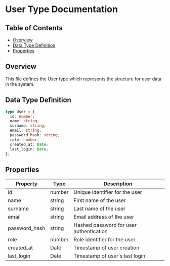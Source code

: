 # User Type Documentation

## Table of Contents

- [Overview](#overview)
- [Data Type Definition](#data-type-definition)
- [Properties](#properties)

## Overview

This file defines the User type which represents the structure for user data in the system.

## Data Type Definition

```typescript
type User = {
  id: number;
  name: string;
  surname: string;
  email: string;
  password_hash: string;
  role: number;
  created_at: Date;
  last_login: Date;
};
```

## Properties

| Property      | Type   | Description                             |
| ------------- | ------ | --------------------------------------- |
| id            | number | Unique identifier for the user          |
| name          | string | First name of the user                  |
| surname       | string | Last name of the user                   |
| email         | string | Email address of the user               |
| password_hash | string | Hashed password for user authentication |
| role          | number | Role identifier for the user            |
| created_at    | Date   | Timestamp of user creation              |
| last_login    | Date   | Timestamp of user's last login          |
